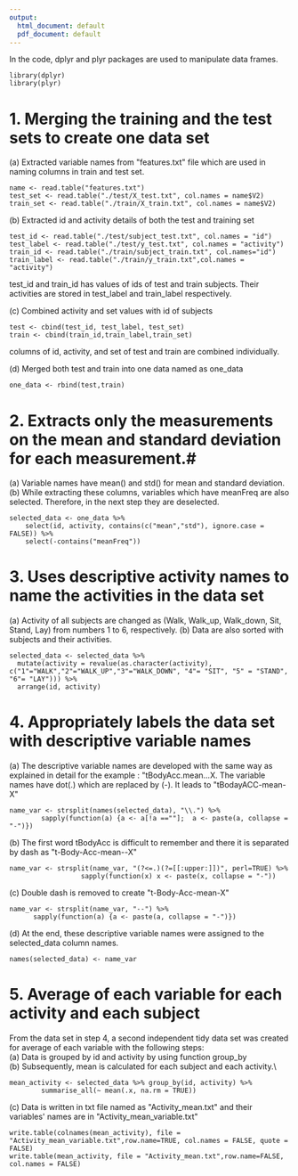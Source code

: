 ```yaml
---
output:
  html_document: default
  pdf_document: default
---
```



In the code, dplyr and plyr packages are used to manipulate data frames.
```
library(dplyr)
library(plyr)
```

# 1. Merging the training and the test sets to create one data set #
(a) Extracted variable names from "features.txt" file which are used in naming columns in train and test set. 
```
name <- read.table("features.txt")
test_set <- read.table("./test/X_test.txt", col.names = name$V2)
train_set <- read.table("./train/X_train.txt", col.names = name$V2)
```
(b) Extracted id and activity details of both the test and training set
```
test_id <- read.table("./test/subject_test.txt", col.names = "id")
test_label <- read.table("./test/y_test.txt", col.names = "activity")
train_id <- read.table("./train/subject_train.txt", col.names="id")
train_label <- read.table("./train/y_train.txt",col.names = "activity")
```
test_id and train_id has values of ids of test and train subjects. Their activities are stored in test_label and train_label respectively.

(c) Combined activity and set values with id of subjects
```
test <- cbind(test_id, test_label, test_set)
train <- cbind(train_id,train_label,train_set)
```
columns of id, activity, and set of test and train are combined individually.

(d) Merged both test and train into one data named as one_data
```
one_data <- rbind(test,train)
```

# 2. Extracts only the measurements on the mean and standard deviation for each measurement.#
(a) Variable names have mean() and std() for mean and standard deviation. \
(b) While extracting these columns, variables which have meanFreq are also selected. Therefore, in the next step they are deselected.

```
selected_data <- one_data %>%
    select(id, activity, contains(c("mean","std"), ignore.case = FALSE)) %>%
    select(-contains("meanFreq"))
```

# 3. Uses descriptive activity names to name the activities in the data set #
(a) Activity of all subjects are changed as (Walk, Walk_up, Walk_down, Sit, Stand, Lay) from numbers 1 to 6, respectively.
(b) Data are also sorted with subjects and their activities.
```
selected_data <- selected_data %>%
  mutate(activity = revalue(as.character(activity),
c("1"="WALK","2"="WALK_UP","3"="WALK_DOWN", "4"= "SIT", "5" = "STAND", "6"= "LAY"))) %>%
  arrange(id, activity)
  ```

# 4. Appropriately labels the data set with descriptive variable names #

(a) The descriptive variable names are developed with the same way as explained in detail for the example : "tBodyAcc.mean...X. The variable names have dot(.) which are replaced by (-). It leads to "tBodayACC-mean-X"
```
name_var <- strsplit(names(selected_data), "\\.") %>%
        sapply(function(a) {a <- a[!a ==""];  a <- paste(a, collapse = "-")})
```
(b) The first word tBodyAcc is difficult to remember and there it is separated by dash as "t-Body-Acc-mean--X"
```
name_var <- strsplit(name_var, "(?<=.)(?=[[:upper:]])", perl=TRUE) %>%
                  sapply(function(x) x <- paste(x, collapse = "-"))
```
(c) Double dash is removed to create "t-Body-Acc-mean-X"
```
name_var <- strsplit(name_var, "--") %>%
      sapply(function(a) {a <- paste(a, collapse = "-")})
```
(d) At the end, these descriptive variable names were assigned to the selected_data column names. 
```
names(selected_data) <- name_var
```
# 5. Average of each variable for each activity and each subject #
From the data set in step 4, a second independent tidy data set was created for average of each variable with the following steps: \
(a) Data is grouped by id and activity by using function group_by \
(b) Subsequently, mean is calculated for each subject and each activity.\

```
mean_activity <- selected_data %>% group_by(id, activity) %>%
        summarise_all(~ mean(.x, na.rm = TRUE))

```
(c) Data is written in txt file named as "Activity_mean.txt" and their variables' names are in "Activity_mean_variable.txt"
```
write.table(colnames(mean_activity), file = "Activity_mean_variable.txt",row.name=TRUE, col.names = FALSE, quote = FALSE)
write.table(mean_activity, file = "Activity_mean.txt",row.name=FALSE, col.names = FALSE)
```
